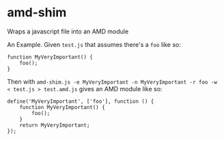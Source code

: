 amd-shim
========

Wraps a javascript file into an AMD module

An Example. Given `test.js` that assumes there's a `foo` like so:

    function MyVeryImportant() {
        foo();
    }

Then with `amd-shim.js -e MyVeryImportant -n MyVeryImportant -r foo -w < test.js > test.amd.js` gives an AMD module like so:

    define('MyVeryImportant', ['foo'], function () {
        function MyVeryImportant() {
            foo();
        }
        return MyVeryImportant;
    });

